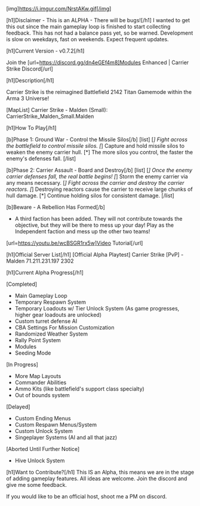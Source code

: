 [img]https://i.imgur.com/NrstAKw.gif[/img]

[h1]Disclaimer - This is an ALPHA - There will be bugs![/h1]
I wanted to get this out since the main gameplay loop is finished to start collecting feedback. This has not had a balance pass yet, so be warned.
Development is slow on weekdays, fast on weekends. Expect frequent updates.

[h1]Current Version - v0.7.2[/h1]

Join the [url=https://discord.gg/dn4eGEf4m8]Modules Enhanced | Carrier Strike Discord[/url]

[h1]Description[/h1]

Carrier Strike is the reimagined Battlefield 2142 Titan Gamemode within the Arma 3 Universe!

[MapList]
Carrier Strike - Malden (Small): CarrierStrike_Malden_Small.Malden

[h1]How To Play[/h1]

[b]Phase 1: Ground War - Control the Missile Silos[/b]
[list]
    [*] Fight across the battlefield to control missile silos.
    [*] Capture and hold missile silos to weaken the enemy carrier hull.
    [*] The more silos you control, the faster the enemy's defenses fall.
[/list]

[b]Phase 2: Carrier Assault - Board and Destroy[/b]
[list]
    [*] Once the enemy carrier defenses fall, the real battle begins!
    [*] Storm the enemy carrier via any means necessary.
    [*] Fight across the carrier and destroy the carrier reactors.
    [*] Destroying reactors cause the carrier to receive large chunks of hull damage.
    [*] Continue holding silos for consistent damage.
[/list]

[b]Beware - A Rebellion Has Formed[/b]
- A third faction has been added. They will not contribute towards the objective, but they will be there to mess up your day! Play as the Independent faction and mess up the other two teams!

[url=https://youtu.be/wcBSGR1rx5w]Video Tutorial[/url]

[h1]Official Server List[/h1]
[Official Alpha Playtest] Carrier Strike [PvP] - Malden
71.211.231.197
2302

[h1]Current Alpha Progress[/h1]

[Completed]
- Main Gameplay Loop
- Temporary Respawn System
- Temporary Loadouts w/ Tier Unlock System (As game progresses, higher gear loadouts are unlocked)
- Custom turret defense AI
- CBA Settings For Mission Customization
- Randomized Weather System
- Rally Point System
- Modules
- Seeding Mode

[In Progress]
- More Map Layouts
- Commander Abilities
- Ammo Kits (like battlefield's support class specialty)
- Out of bounds system

[Delayed]
- Custom Ending Menus
- Custom Respawn Menus/System
- Custom Unlock System
- Singeplayer Systems (AI and all that jazz)

[Aborted Until Further Notice]
- Hive Unlock System

[h1]Want to Contribute?[/h1]
This IS an Alpha, this means we are in the stage of adding gameplay features. All ideas are welcome. Join the discord and give me some feedback.

If you would like to be an official host, shoot me a PM on discord.